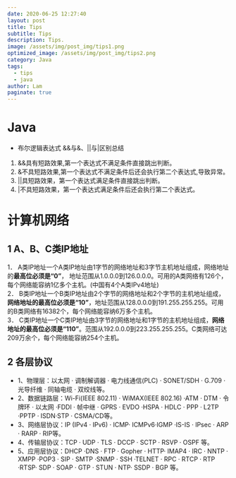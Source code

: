 ```yaml
---
date: 2020-06-25 12:27:40
layout: post
title: Tips
subtitle: Tips
description: Tips.
image: /assets/img/post_img/tips1.png
optimized_image: /assets/img/post_img/tips2.png
category: Java
tags:
  - tips
  - java
author: Lam
paginate: true
---
```


# Java

- 布尔逻辑表达式 &&与&、||与|区别总结
1. &&具有短路效果,第一个表达式不满足条件直接跳出判断。
2. &不具短路效果,第一个表达式不满足条件后还会执行第二个表达式,导致异常。
3. ||具短路效果，第一个表达式满足条件直接跳出判断。
4. |不具短路效果，第一个表达式满足条件后还会执行第二个表达式。  


# 计算机网络
## 1 A、B、C类IP地址
1． A类IP地址一个A类IP地址由1字节的网络地址和3字节主机地址组成，网络地址的**最高位必须是“0”**， 地址范围从1.0.0.0到126.0.0.0。可用的A类网络有126个，每个网络能容纳1亿多个主机。(中国有4个A类IPv4地址)  
2． B类IP地址一个B类IP地址由2个字节的网络地址和2个字节的主机地址组成，**网络地址的最高位必须是“10”**，地址范围从128.0.0.0到191.255.255.255。可用的B类网络有16382个，每个网络能容纳6万多个主机。  
3． C类IP地址一个C类IP地址由3字节的网络地址和1字节的主机地址组成，**网络地址的最高位必须是“110”**。范围从192.0.0.0到223.255.255.255。C类网络可达209万余个，每个网络能容纳254个主机。

## 2 各层协议
- 1、物理层：以太网 · 调制解调器 · 电力线通信(PLC) · SONET/SDH · G.709 · 光导纤维 · 同轴电缆 · 双绞线等。
- 2、数据链路层：Wi-Fi(IEEE 802.11) · WiMAX(IEEE 802.16) ·ATM · DTM · 令牌环 · 以太网 ·FDDI · 帧中继 · GPRS · EVDO ·HSPA · HDLC · PPP · L2TP ·PPTP · ISDN·STP · CSMA/CD等。
- 3、网络层协议：IP (IPv4 · IPv6) · ICMP· ICMPv6·IGMP ·IS-IS · IPsec · ARP · RARP · RIP等。
- 4、传输层协议：TCP · UDP · TLS · DCCP · SCTP · RSVP · OSPF 等。
- 5、应用层协议：DHCP ·DNS · FTP · Gopher · HTTP· IMAP4 · IRC · NNTP · XMPP ·POP3 · SIP · SMTP ·SNMP · SSH ·TELNET · RPC · RTCP · RTP ·RTSP· SDP · SOAP · GTP · STUN · NTP· SSDP · BGP 等。
